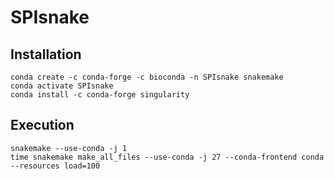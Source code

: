 # SPIsnake


## Installation
```
conda create -c conda-forge -c bioconda -n SPIsnake snakemake
conda activate SPIsnake
conda install -c conda-forge singularity 
```

## Execution
```
snakemake --use-conda -j 1
time snakemake make_all_files --use-conda -j 27 --conda-frontend conda --resources load=100
```
